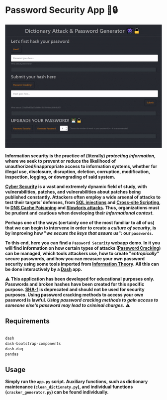 # Password Security App 👾🔒

![demo-gif](assets/gif_demo.gif)

**Information security is the practice of (literally) _protecting information_, where we seek to prevent or reduce the likelihood of unauthorized/inappropriate access to information systems, whether for illegal use, disclosure, disruption, deletion, corruption, modification, inspection, logging, or downgrading of said system.**

**[Cyber Security](https://en.wikipedia.org/wiki/Computer_security) is a vast and extremely dynamic field of study, with vulnerabilities, patches, and vulnerabilities about patches being published constantly. Attackers often employ a wide arsenal of attacks to test their targets’ defenses, from [SQL injections](https://en.wikipedia.org/wiki/SQL_injection) and [Cross-site Scripting](https://en.wikipedia.org/wiki/Cross-site_scripting), to [DNS Cache Poisoning](https://en.wikipedia.org/wiki/DNS_spoofing) and [Slowloris attacks](<https://en.wikipedia.org/wiki/Slowloris_(computer_security)>). Thus, organizations must be prudent and cautious when developing their _informational context_.**

**Perhaps one of the ways (certainly one of the most familiar to all of us) that we can begin to intervene in order to create a _culture of security_, is by improving how "_we secure the keys that assure us_": our `passwords`.**

**To this end, here you can find a `Password Security` webapp demo. In it you will find information on how certain types of attacks ([Password Cracking](https://en.wikipedia.org/wiki/Password_cracking)) can be managed, which tools attackers use, how to create "_entropically_" secure passwords, and how you can measure your own password security using some tools imported from [Information Theory](https://en.wikipedia.org/wiki/Information_theory). All this can be done interactively by a [Dash](https://plotly.com/dash/) app.**

⚠️ **This application has been developed for educational purposes only. Passwords and broken hashes have been created for this specific purpose. [SHA-1](https://en.wikipedia.org/wiki/SHA-1) is deprecated and should not be used for security purposes. Using password cracking methods to access your own password is lawful. _Using password cracking methods to gain access to someone else’s password may lead to criminal charges._** ⚠️

## Requirements

```bash

dash
dash-bootstrap-components
dash-daq
pandas

```

## Usage

**Simply run the `app.py` script. Auxiliary functions, such as dictionary maintenance (`clean_dictionaty.py`), and individual functions (`cracker_generator.py`) can be found individually.**
